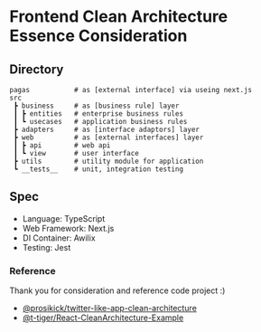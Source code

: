 # Frontend Clean Architecture Essence Consideration

## Directory
```
pagas           # as [external interface] via useing next.js
src
 ┣ business     # as [business rule] layer
 ┃ ┣ entities   # enterprise business rules
 ┃ ┗ usecases   # application business rules
 ┣ adapters     # as [interface adaptors] layer
 ┣ web          # as [external interfaces] layer
 ┃ ┣ api        # web api
 ┃ ┗ view       # user interface
 ┣ utils        # utility module for application
 ┗ __tests__    # unit, integration testing
```

## Spec
- Language: TypeScript
- Web Framework: Next.js
- DI Container: Awilix
- Testing: Jest

### Reference
Thank you for consideration and reference code project :)

- [@prosikick/twitter-like-app-clean-architecture](https://github.com/pirosikick/twitter-like-app-clean-architecture)
- [@t-tiger/React-CleanArchitecture-Example](https://github.com/t-tiger/React-CleanArchitecture-Example)